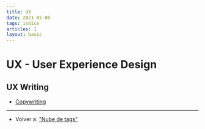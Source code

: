 ```yaml
---
title: UX
date: 2021-05-06
tags: indice
articles: 1
layout: basic
---
```


# UX - User Experience Design

## UX Writing

- [Copywriting](../00/copywriting)

***

- Volver a: ["Nube de tags"](../index)
